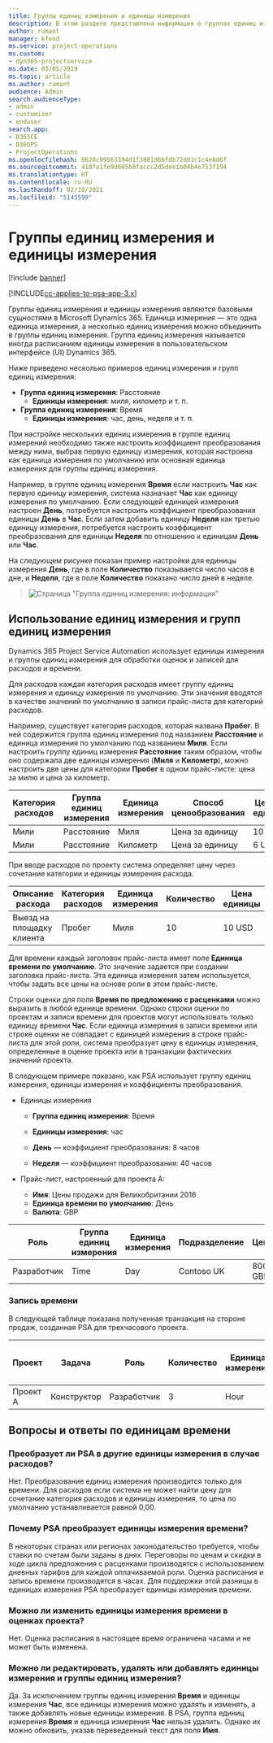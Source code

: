 ```yaml
---
title: Группы единиц измерения и единицы измерения
description: В этом разделе представлена информация о группах единиц измерения и единицах измерения.
author: rumant
manager: kfend
ms.service: project-operations
ms.custom:
- dyn365-projectservice
ms.date: 03/05/2019
ms.topic: article
ms.author: rumant
audience: Admin
search.audienceType:
- admin
- customizer
- enduser
search.app:
- D365CE
- D365PS
- ProjectOperations
ms.openlocfilehash: 6620c99563394d1f3881d6bfdb72d01c1c4e8d6f
ms.sourcegitcommit: 418fa1fe9d605b8faccc2d5dee1b04b4e753f194
ms.translationtype: HT
ms.contentlocale: ru-RU
ms.lasthandoff: 02/10/2021
ms.locfileid: "5145599"
---
```

# <a name="unit-groups-and-units"></a>Группы единиц измерения и единицы измерения

[!include [banner](../includes/psa-now-project-operations.md)]

[!INCLUDE[cc-applies-to-psa-app-3.x](../includes/cc-applies-to-psa-app-3x.md)]

Группы единиц измерения и единицы измерения являются базовыми сущностями в Microsoft Dynamics 365. Единица измерения — это одна единица измерения, а несколько единиц измерения можно объединить в группы единиц измерения. Группа единиц измерения называется иногда расписанием единицы измерения в пользовательском интерфейсе (UI) Dynamics 365. 

Ниже приведено несколько примеров единиц измерения и групп единиц измерения:
 
- **Группа единиц измерения**: Расстояние 
    - **Единицы измерения**: миля, километр и т. п.
- **Группа единиц измерения**: Время
    - **Единицы измерения**: час, день, неделя и т. п. 

При настройке нескольких единиц измерения в группе единиц измерений необходимо также настроить коэффициент преобразования между ними, выбрав первую единицу измерения, которая настроена как единица измерения по умолчанию или основная единица измерения для группы единиц измерения. 

Например, в группе единиц измерения **Время** если настроить **Час** как первую единицу измерения, система назначает **Час** как единицу измерения по умолчанию. Если следующей единицей измерения настроен **День**, потребуется настроить коэффициент преобразования единицы **День** в **Час**. Если затем добавить единицу **Неделя** как третью единицу измерения, потребуется настроить коэффициент преобразования для единицы **Неделя** по отношению к единицам **День** или **Час**. 

На следующем рисунке показан пример настройки для единицы измерения **День**, где в поле **Количество** показывается число часов в дне, и **Неделя**, где в поле **Количество** показано число дней в неделе.

> ![Страница "Группа единиц измерения: информация"](media/advanced-2.png)

## <a name="using-units-and-unit-groups"></a>Использование единиц измерения и групп единиц измерения

Dynamics 365 Project Service Automation использует единицы измерения и группы единиц измерения для обработки оценок и записей для расходов и времени. 

Для расходов каждая категория расходов имеет группу единиц измерения и единицу измерения по умолчанию. Эти значения вводятся в качестве значений по умолчанию в записи прайс-листа для категорий расходов. 

Например, существует категория расходов, которая названа **Пробег**. В ней содержится группа единиц измерения под названием **Расстояние** и единица измерения по умолчанию под названием **Миля**. Если настроить группу единиц измерения **Расстояние** таким образом, чтобы оно содержала две единицы измерения (**Миля** и **Километр**), можно настроить две цены для категории **Пробег** в одном прайс-листе: цена за милю и цена за километр.

| Категория расходов  | Группа единиц измерения  | Единица измерения      | Способ ценообразования  | Цена за единицу  |
|-------------------|---------------|-----------|-------------------|-------------------|
| Мили           | Расстояние      | Миля      | Цена за единицу    | 10 USD            |
| Мили           | Расстояние      | Километр | Цена за единицу    |  6 USD            |

При вводе расходов по проекту система определяет цену через сочетание категории и единицы измерения расхода. 

| Описание расхода        | Категория расходов  | Единица измерения  | Количество  | Цена единицы   |
|----------------------------|---------------------|-------|-----------|----------------|
| Выезд на площадку клиента | Пробег             | Миля  | 10        | 10 USD         |

Для времени каждый заголовок прайс-листа имеет поле **Единица времени по умолчанию**. Это значение задается при создании заголовка прайс-листа. Эта единица измерения затем используется, чтобы задать все цены на основе роли в этом прайс-листе.

Строки оценки для поля **Время по предложению с расценками** можно выразить в любой единице времени. Однако строки оценки по проектам и записи времени для проектов могут использовать только единицу времени **Час**. Если единица измерения в записи времени или строке оценки не совпадает с единицей измерения в строке прайс-листа для этой роли, система преобразует цену в единицы измерения, определенные в оценке проекта или в транзакции фактических значений проекта.

В следующем примере показано, как PSA использует группу единиц измерения, единицы измерения и коэффициенты преобразования.
- Единицы измерения

   - **Группа единиц измерения**: Время 
   - **Единицы измерения**: час 
    
    - **День** — коэффициент преобразования: 8 часов       
    - **Неделя** — коэффициент преобразования: 40 часов  
        
- Прайс-лист, настроенный для проекта A:

    - **Имя**: Цены продажи для Великобритании 2016 
    - **Единица времени по умолчанию**: День 
    - **Валюта**: GBP

| Роль      | Группа единиц измерения | Единица измерения | Подразделение | Цена   |
|-----------|------------|------|---------------------|---------|
| Разработчик | Time       | Day  | Contoso UK          | 800 GBP |

### <a name="time-entry"></a>Запись времени

В следующей таблице показана полученная транзакция на стороне продаж, созданная PSA для трехчасового проекта.


| Проект   | Задача    | Роль      | Количество | Единица измерения  | Цена единицы | Сумма продаж без выставления счета |
|-----------|---------|-----------|----------|-------|------------|-----------------------|
| Проект A | Конструктор  | Разработчик | 3        | Hour  | 100 GBP    | 300 GBP               |

## <a name="time-unit-faq"></a>Вопросы и ответы по единицам времени

### <a name="does-psa-convert-to-different-units-in-the-case-of-expenses"></a>Преобразует ли PSA в другие единицы измерения в случае расходов?
Нет. Преобразование единиц измерения производится только для времени. Для расходов если система не может найти цену для сочетание категория расходов и единицы измерения, то цена по умолчанию устанавливается равной 0,00.

### <a name="why-does-psa-convert-time-units"></a>Почему PSA преобразует единицы измерения времени?
В некоторых странах или регионах законодательство требуется, чтобы ставки по счетам были заданы в днях. Переговоры по ценам и скидки в ходе цикла предложения с расценками производятся с использованием дневных тарифов для каждой оплачиваемой роли. Оценка расписания и запись времени производятся в часах. Для поддержки этой разницы в единицах измерения PSA преобразует единицы измерения времени.

### <a name="can-time-units-be-changed-on-project-estimates"></a>Можно ли изменить единицы измерения времени в оценках проекта?
Нет. Оценка расписания в настоящее время ограничена часами и не может быть изменена.

### <a name="can-units-and-unit-groups-be-edited-deleted-and-added"></a>Можно ли редактировать, удалять или добавлять единицы измерения и группы единиц измерения?
Да. За исключением группы единиц измерения **Время** и единицы измерения **Час**, все единицы измерения можно удалять и изменять, а также добавлять новые единицы измерения. В PSA, группа единиц измерения **Время** и единица измерения **Час** нельзя удалить. Однако их можно обновить, указав переведенный текст для поля **Имя**.
